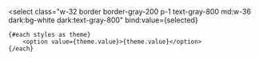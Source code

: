 <script lang="ts">
	import { browser } from '$app/environment';
	import { toUpperSnakeCase } from '$lib';
	const stylesImport = import.meta.glob('./highlight/styles/*.css');
	/*eslint no-undef: "off"*/
	const localStorageName = toUpperSnakeCase(__NAME__) + '_CODE_BLOCK_STYLE';

	let selected: string = $state(
		browser ? (localStorage.getItem(localStorageName) ?? 'gigavolt') : 'gigavolt'
	);

	const styles = Object.entries(stylesImport).map(([path]) => ({
		value: path.slice(path.lastIndexOf('/') + 1, -4),
		name: path.slice(path.lastIndexOf('/') + 1, -4)
	}));

	$effect(() => {
		let link: HTMLLinkElement;
		(async () => {
			const css = await import(`./highlight/styles/${selected}.css?url`);
			link = document.createElement('link');

			link.rel = 'stylesheet';
			link.href = css.default;
			document.head.append(link);
		})();
		if (browser) {
			// get selected style from localStorage
			localStorage.setItem(localStorageName, selected);
		}
		return () => {
			// clean up
			link.remove();
		};
	});
</script>

<select
	class="w-32 border border-gray-200 p-1 text-gray-800 md:w-36 dark:bg-white dark:text-gray-800"
	bind:value={selected}
>
	{#each styles as theme}
		<option value={theme.value}>{theme.value}</option>
	{/each}
</select>

